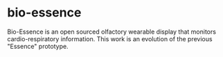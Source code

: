 # bio-essence
Bio-Essence is an open sourced olfactory wearable display that monitors cardio-respiratory information. This work is an evolution of the previous "Essence" prototype.
